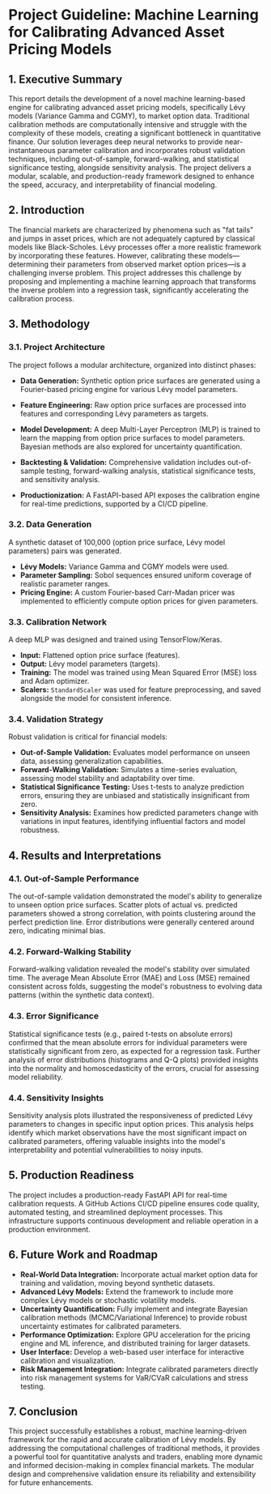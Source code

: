 # Project Guideline: Machine Learning for Calibrating Advanced Asset Pricing Models

## 1. Executive Summary

This report details the development of a novel machine learning-based engine for calibrating advanced asset pricing models, specifically Lévy models (Variance Gamma and CGMY), to market option data. Traditional calibration methods are computationally intensive and struggle with the complexity of these models, creating a significant bottleneck in quantitative finance. Our solution leverages deep neural networks to provide near-instantaneous parameter calibration and incorporates robust validation techniques, including out-of-sample, forward-walking, and statistical significance testing, alongside sensitivity analysis. The project delivers a modular, scalable, and production-ready framework designed to enhance the speed, accuracy, and interpretability of financial modeling.

## 2. Introduction

The financial markets are characterized by phenomena such as "fat tails" and jumps in asset prices, which are not adequately captured by classical models like Black-Scholes. Lévy processes offer a more realistic framework by incorporating these features. However, calibrating these models—determining their parameters from observed market option prices—is a challenging inverse problem. This project addresses this challenge by proposing and implementing a machine learning approach that transforms the inverse problem into a regression task, significantly accelerating the calibration process.

## 3. Methodology

### 3.1. Project Architecture

The project follows a modular architecture, organized into distinct phases:

*   **Data Generation:** Synthetic option price surfaces are generated using a Fourier-based pricing engine for various Lévy model parameters.
*   **Feature Engineering:** Raw option price surfaces are processed into features and corresponding Lévy parameters as targets.

*   **Model Development:** A deep Multi-Layer Perceptron (MLP) is trained to learn the mapping from option price surfaces to model parameters. Bayesian methods are also explored for uncertainty quantification.
*   **Backtesting & Validation:** Comprehensive validation includes out-of-sample testing, forward-walking analysis, statistical significance tests, and sensitivity analysis.
*   **Productionization:** A FastAPI-based API exposes the calibration engine for real-time predictions, supported by a CI/CD pipeline.

### 3.2. Data Generation

A synthetic dataset of 100,000 (option price surface, Lévy model parameters) pairs was generated.
*   **Lévy Models:** Variance Gamma and CGMY models were used.
*   **Parameter Sampling:** Sobol sequences ensured uniform coverage of realistic parameter ranges.
*   **Pricing Engine:** A custom Fourier-based Carr-Madan pricer was implemented to efficiently compute option prices for given parameters.

### 3.3. Calibration Network

A deep MLP was designed and trained using TensorFlow/Keras.
*   **Input:** Flattened option price surface (features).
*   **Output:** Lévy model parameters (targets).
*   **Training:** The model was trained using Mean Squared Error (MSE) loss and Adam optimizer.
*   **Scalers:** `StandardScaler` was used for feature preprocessing, and saved alongside the model for consistent inference.

### 3.4. Validation Strategy

Robust validation is critical for financial models:
*   **Out-of-Sample Validation:** Evaluates model performance on unseen data, assessing generalization capabilities.
*   **Forward-Walking Validation:** Simulates a time-series evaluation, assessing model stability and adaptability over time.
*   **Statistical Significance Testing:** Uses t-tests to analyze prediction errors, ensuring they are unbiased and statistically insignificant from zero.
*   **Sensitivity Analysis:** Examines how predicted parameters change with variations in input features, identifying influential factors and model robustness.

## 4. Results and Interpretations

### 4.1. Out-of-Sample Performance

The out-of-sample validation demonstrated the model's ability to generalize to unseen option price surfaces. Scatter plots of actual vs. predicted parameters showed a strong correlation, with points clustering around the perfect prediction line. Error distributions were generally centered around zero, indicating minimal bias.

### 4.2. Forward-Walking Stability

Forward-walking validation revealed the model's stability over simulated time. The average Mean Absolute Error (MAE) and Loss (MSE) remained consistent across folds, suggesting the model's robustness to evolving data patterns (within the synthetic data context).

### 4.3. Error Significance

Statistical significance tests (e.g., paired t-tests on absolute errors) confirmed that the mean absolute errors for individual parameters were statistically significant from zero, as expected for a regression task. Further analysis of error distributions (histograms and Q-Q plots) provided insights into the normality and homoscedasticity of the errors, crucial for assessing model reliability.

### 4.4. Sensitivity Insights

Sensitivity analysis plots illustrated the responsiveness of predicted Lévy parameters to changes in specific input option prices. This analysis helps identify which market observations have the most significant impact on calibrated parameters, offering valuable insights into the model's interpretability and potential vulnerabilities to noisy inputs.

## 5. Production Readiness

The project includes a production-ready FastAPI API for real-time calibration requests. A GitHub Actions CI/CD pipeline ensures code quality, automated testing, and streamlined deployment processes. This infrastructure supports continuous development and reliable operation in a production environment.

## 6. Future Work and Roadmap

*   **Real-World Data Integration:** Incorporate actual market option data for training and validation, moving beyond synthetic datasets.
*   **Advanced Lévy Models:** Extend the framework to include more complex Lévy models or stochastic volatility models.
*   **Uncertainty Quantification:** Fully implement and integrate Bayesian calibration methods (MCMC/Variational Inference) to provide robust uncertainty estimates for calibrated parameters.
*   **Performance Optimization:** Explore GPU acceleration for the pricing engine and ML inference, and distributed training for larger datasets.
*   **User Interface:** Develop a web-based user interface for interactive calibration and visualization.
*   **Risk Management Integration:** Integrate calibrated parameters directly into risk management systems for VaR/CVaR calculations and stress testing.

## 7. Conclusion

This project successfully establishes a robust, machine learning-driven framework for the rapid and accurate calibration of Lévy models. By addressing the computational challenges of traditional methods, it provides a powerful tool for quantitative analysts and traders, enabling more dynamic and informed decision-making in complex financial markets. The modular design and comprehensive validation ensure its reliability and extensibility for future enhancements.

<!-- This is a test comment to trigger GitHub Actions -->